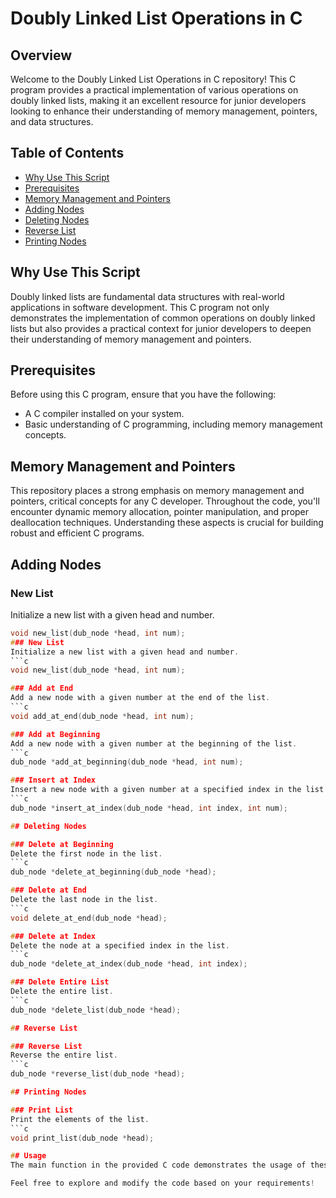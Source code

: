 # Doubly Linked List Operations in C

## Overview

Welcome to the Doubly Linked List Operations in C repository! This C program provides a practical implementation of various operations on doubly linked lists, making it an excellent resource for junior developers looking to enhance their understanding of memory management, pointers, and data structures.

## Table of Contents

- [Why Use This Script](#why-use-this-script)
- [Prerequisites](#prerequisites)
- [Memory Management and Pointers](#memory-management-and-pointers)
- [Adding Nodes](#adding-nodes)
- [Deleting Nodes](#deleting-nodes)
- [Reverse List](#reverse-list)
- [Printing Nodes](#printing-nodes)

## Why Use This Script

Doubly linked lists are fundamental data structures with real-world applications in software development. This C program not only demonstrates the implementation of common operations on doubly linked lists but also provides a practical context for junior developers to deepen their understanding of memory management and pointers.

## Prerequisites

Before using this C program, ensure that you have the following:

- A C compiler installed on your system.
- Basic understanding of C programming, including memory management concepts.

## Memory Management and Pointers

This repository places a strong emphasis on memory management and pointers, critical concepts for any C developer. Throughout the code, you'll encounter dynamic memory allocation, pointer manipulation, and proper deallocation techniques. Understanding these aspects is crucial for building robust and efficient C programs.

## Adding Nodes

### New List

Initialize a new list with a given head and number.

````c
void new_list(dub_node *head, int num);
### New List
Initialize a new list with a given head and number.
```c
void new_list(dub_node *head, int num);

### Add at End
Add a new node with a given number at the end of the list.
```c
void add_at_end(dub_node *head, int num);

### Add at Beginning
Add a new node with a given number at the beginning of the list.
```c
dub_node *add_at_beginning(dub_node *head, int num);

### Insert at Index
Insert a new node with a given number at a specified index in the list.
```c
dub_node *insert_at_index(dub_node *head, int index, int num);

## Deleting Nodes

### Delete at Beginning
Delete the first node in the list.
```c
dub_node *delete_at_beginning(dub_node *head);

### Delete at End
Delete the last node in the list.
```c
void delete_at_end(dub_node *head);

### Delete at Index
Delete the node at a specified index in the list.
```c
dub_node *delete_at_index(dub_node *head, int index);

### Delete Entire List
Delete the entire list.
```c
dub_node *delete_list(dub_node *head);

## Reverse List

### Reverse List
Reverse the entire list.
```c
dub_node *reverse_list(dub_node *head);

## Printing Nodes

### Print List
Print the elements of the list.
```c
void print_list(dub_node *head);

## Usage
The main function in the provided C code demonstrates the usage of these doubly linked list operations.

Feel free to explore and modify the code based on your requirements!
````
